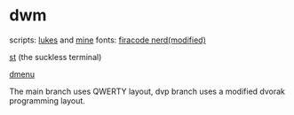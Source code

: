 # dwm
scripts: [lukes](https://github.com/0n3W4y7ick3t/rice/tree/main/.local/bin/lukes) and [mine](https://github.com/0n3W4y7ick3t/rice/tree/main/.scripts)
fonts: [firacode nerd(modified)](https://github.com/0n3W4y7ick3t/deployLinux/tree/main/firacode-nerd)

[st](https://github.com/0n3W4y7ick3t/st) (the suckless terminal)

[dmenu](https://github.com/0n3W4y7ick3t/dmenu)

The main branch uses QWERTY layout, dvp branch uses a modified dvorak programming layout.

